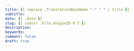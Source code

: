 ```yaml
---
title: {{ replace .TranslationBaseName "-" " " | title }}
subtitle:
date: {{ .Date }}
slug: {{ substr .File.UniqueID 0 7 }}
description:
keywords:
comment: false
draft: true
---
```

